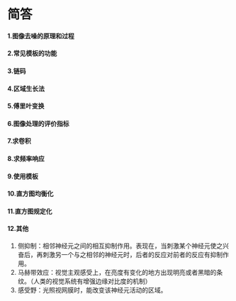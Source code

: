 # 简答

#### 1.图像去噪的原理和过程



#### 2.常见模板的功能

#### 3.链码

#### 4.区域生长法

#### 5.傅里叶变换

#### 6.图像处理的评价指标

#### 7.求卷积

#### 8.求频率响应

#### 9.使用模板

#### 10.直方图均衡化

#### 11.直方图规定化

#### 12.其他

1. 侧抑制：相邻神经元之间的相互抑制作用。表现在，当刺激某个神经元使之兴奋后，再刺激另一个与之相邻的神经元时，后者的反应对前者的反应有抑制作用。
2. 马赫带效应：视觉主观感受上，在亮度有变化的地方出现明亮或者黑暗的条纹。（人类的视觉系统有增强边缘对比度的机制）
3. 感受野：光照视网膜时，能改变该神经元活动的区域。